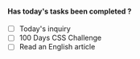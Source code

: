 #### Has today's tasks been completed ?

- [ ] Today's inquiry
- [ ] 100 Days CSS Challenge
- [ ] Read an English article
